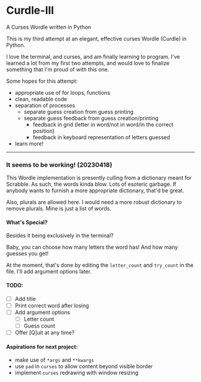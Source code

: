 # Curdle-III

A Curses Wordle written in Python

This is my third attempt at an elegant, effective curses
Wordle (Curdle) in Python.

I love the terminal, and curses, and am finally learning to
program. I've learned a lot from my first two attempts, and
would love to finalize something that I'm proud of with this
one.

Some hopes for this attempt:

- appropriate use of for loops, functions
- clean, readable code
- separation of processes
	- separate guess creation from guess printing
	- separate guess feedback from guess creation/printing
		- feedback in grid (letter in word/not in word/in	the correct position)
		- feedback in keyboard representation of letters guessed
- learn more!

---

### It seems to be working! (20230418)

This Wordle implementation is presently culling from a
dictionary meant for Scrabble. As such, the words kinda
blow. Lots of esoteric garbage. If anybody wants to furnish
a more appropriate dictionary, that'd be great.

Also, plurals are allowed here. I would need a more robust
dictionary to remove plurals. Mine is just a list of words.

#### What's Special?

Besides it being exclusively in the terminal?

Baby, you can choose how many letters the word has! And how
many guesses you get!

At the moment, that's done by editing the `letter_count` and
`try_count` in the file. I'll add argument options later.

#### TODO:

- [ ] Add title
- [ ] Print correct word after losing
- [ ] Add argument options
	- [ ] Letter count
	- [ ] Guess count
- [ ] Offer [Q]uit at any time?

#### Aspirations for next project:
- make use of `*args` and `**kwargs`
- use `pad` in `curses` to allow content beyond visible border
- implement `curses` redrawing with window resizing
